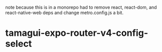 note because this is in a monorepo had to remove react, react-dom, and react-native-web deps and change metro.config.js a bit.
# tamagui-expo-router-v4-config-select
